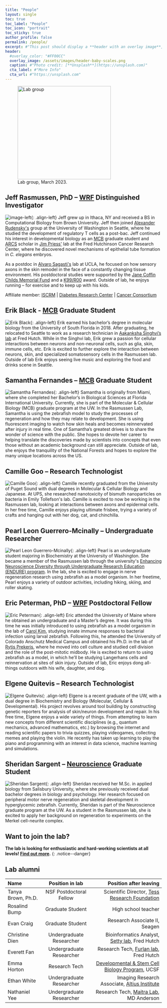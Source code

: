 ```yaml
---
title: "People"
layout: single
toc: true
toc_label: "People"
toc_icon: "portrait"
toc_sticky: true
author_profile: false
permalink: /people/
excerpt: #"This post should display a **header with an overlay image**, if the theme supports it."
header:
  #overlay_color: "#FF00CC"
  overlay_image: /assets/images/header-baby-scales.png
  caption: #"Photo credit: [**Unsplash**](https://unsplash.com)"
  cta_label: #"More Info"
  cta_url: #"https://unsplash.com"
---
```

<figure>
  <img src="{{site.url}}/assets/images/2023-ax-crew.jpg" class="align-center" width="300px" alt="Lab group"/>
  <figcaption>Lab group, March 2023.</figcaption>
</figure>

## Jeff Rasmussen, PhD – [WRF](http://www.wrfseattle.org/) Distinguished Investigator
![image-left](https://www.biology.washington.edu/sites/default/files/styles/portrait/public/JeffRas-Headshot-UWBiol.jpg){: .align-left} Jeff grew up in Ithaca, NY and received a BS in Computational Biology from Brown University. Jeff then joined [Alexander Rudensky's](https://www.mskcc.org/research-areas/labs/alexander-rudensky) group at the University of Washington in Seattle, where he studied the development of regulatory T cells as a post-bac. Jeff continued his interest in developmental biology as an [MCB](https://depts.washington.edu/mcb/) graduate student and [ARCS](http://www.seattlearcsfoundation.org/) scholar in [Jim Priess'](http://research.fhcrc.org/priess/en.html) lab at the Fred Hutchinson Cancer Research Center, where he discovered novel mechanisms of epithelial tube formation in *C. elegans* embryos.

As a postdoc in [Alvaro Sagasti's](https://www.mcdb.ucla.edu/Research/Sagasti/Sagasti_lab_home.html) lab at UCLA, he focused on how sensory axons in the skin remodel in the face of a constantly changing tissue environment. His postdoctoral studies were supported by the [Jane Coffin Childs Memorial Fund](http://www.jccfund.org/) and a [K99/R00](https://projectreporter.nih.gov/project_info_description.cfm?aid=9229568&icde=38773434) award. Outside of lab, he enjoys running – for exercise and to keep up with his kids.

Affiliate member: [ISCRM](https://iscrm.uw.edu/) \| [Diabetes Research Center](https://depts.washington.edu/diabetes/) \| [Cancer Consortium](https://www.cancerconsortium.org/en.html)

## Erik Black - [MCB](https://mcb-seattle.edu/) Graduate Student
![Erik Black](/assets/images/erik-black-web.png){: .align-left} Erik earned his bachelor’s degree in molecular biology from the University of South Florida in 2018. After graduating, he relocated to Seattle to work as a research technician in [Aakanksha Singhvi’s lab](https://research.fredhutch.org/singhvi/en.html) at Fred Hutch. While in the Singhvi lab, Erik grew a passion for cellular interactions between neurons and non-neuronal cells, such as glia, skin, immune cells, etc. Erik is excited to further explore the interaction between neurons, skin, and specialized somatosensory cells in the Rasmussen lab. Outside of lab Erik enjoys seeing live music and exploring the food and drinks scene in Seattle.

## Samantha Fernandes – [MCB](https://mcb-seattle.edu/) Graduate Student
![Samantha Fernandes](/assets/images/Samantha-Fernandes-pikeplace-web.jpg){: .align-left} Samantha is originally from Miami, where she completed her Bachelor’s in Biological Sciences at Florida International University. Currently, she is part of the Molecular & Cellular Biology (MCB) graduate program at the UW. In the Rasmussen Lab, Samantha is using the zebrafish model to study the processes of regeneration and how they may relate to development. She is using fluorescent imaging to watch how skin heals and becomes reinnervated after injury in real time. One of Samantha’s greatest drives is to share the wonder of science with the public. She hopes to devote her career to helping translate the discoveries made by scientists into concepts that even those without an academic background can still appreciate. Outside of lab, she enjoys the tranquility of the National Forests and hopes to explore the many unique locations across the US.

## Camille Goo – Research Technologist
![Camille Goo](/assets/images/Camille-web.jpg){: .align-left} Camille recently graduated from the University of Puget Sound with dual degrees in Molecular & Cellular Biology and Japanese. At UPS, she researched nanotoxicity of bismuth nanoparticles on bacteria in Emily Tollefson's lab. Camille is excited to now be working in the Rasmussen lab, looking at interactions between axons and epidermal cells. In her free time, Camille enjoys playing ultimate frisbee, trying a variety of crafts and hanging out with her dog, cat, and chinchilla.

## Pearl Leon Guerrero-Mcinally – Undergraduate Researcher
![Pearl Leon Guerrero-Mcinally](/assets/images/Pearl-web.jpg){: .align-left} Pearl is an undergraduate student majoring in Biochemistry at the University of Washington. She became a member of the Rasmussen lab through the university's [Enhancing Neuroscience Diversity through Undergraduate Research Education (ENDURE) program](http://depts.washington.edu/endure/). In the lab, she is excited to engage in nerve regeneration research using zebrafish as a model organism. In her freetime, Pearl enjoys a variety of outdoor activities, including hiking, skiing, and roller skating.

## Eric Peterman, PhD – [WRF](http://wrfseattle.org/fellows.php) Postdoctoral Fellow
![Eric Peterman](/assets/images/Eric-web.jpg){: .align-left} Eric attended the University of Maine where he obtained an undergraduate and a Master’s degree. It was during this time he was initially introduced to using zebrafish as a model organism in the lab of [Carol Kim](https://gsbse.umaine.edu/people/carol-kim/), studying innate immune responses to bacterial infection using larval zebrafish. Following this, he attended the University of Colorado Anschutz Medical Campus and obtained his Ph.D. in the lab of [Rytis Prekeris](https://www.prekerislab.com/), where he moved into cell culture and studied cell division and the role of the post-mitotic midbody. He is excited to return to using zebrafish as a model, in which he’ll be studying Langerhans cells and reinnervation at sites of skin injury. Outside of lab, Eric enjoys dong all-things outdoors with his wife, daughter, and dog.
<a href="https://twitter.com/errricpeterman"><i class="fab fa-fw fa-twitter-square" aria-hidden="true"></i></a>

## Elgene Quitevis – Research Technologist
![Elgene Quitevis](/assets/images/Elgene-web.jpg){: .align-left} Elgene is a recent graduate of the UW, with a dual degree in Biochemistry and Biology (Molecular, Cellular & Developmental). His project revolves around tool building by constructing genetic reporters for analysis of skin/neuron development and repair.  In his free time, Elgene enjoys a wide variety of things. From attempting to learn new concepts from different scientific disciplines (e.g., quantum mechanics, advanced mathematics, etc.) by browsing the internet and reading scientific papers to trivia quizzes, playing videogames, collecting memes and playing the violin. He recently has taken up learning to play the piano and programming with an interest in data science, machine learning and simulations.

## Sheridan Sargent – [Neuroscience](https://depts.washington.edu/neurogrd/) Graduate Student
![Sheridan Sargent](/assets/images/Sheridan-web.png){: .align-left} Sheridan received her M.Sc. in applied biology from Salisbury University, where she previously received dual bachelor degrees in biology and psychology. Her research focused on peripheral motor nerve regeneration and skeletal development in hyperglycemic zebrafish. Currently, Sheridan is part of the Neuroscience graduate program at the UW. As a student in the Rasmussen lab, she is excited to apply her background on regeneration to experiments on the Merkel cell-neurite complex.


## Want to join the lab?
**The lab is looking for enthusiastic and hard-working scientists at all levels! [Find out more](/join/).** 
{: .notice--danger}

## Lab alumni

| Name | Position in lab | Position after leaving |
|:--------|:-------:|--------:|
| Tanya Brown, Ph.D. <a href="https://twitter.com/TanyaLBrown_14"><i class="fab fa-fw fa-twitter-square" aria-hidden="true"></i></a>  | NSF Postdoctoral Fellow | Scientific Director, [Tess Research Foundation](https://www.tessresearch.org/)   |
| Rosalind Bump | Graduate Student | High school teacher |
| Evan Craig | Graduate Student | Research Associate II, Seagen |
| Christine Dien <a href="https://twitter.com/christine_dien"><i class="fab fa-fw fa-twitter-square" aria-hidden="true"></i></a> | Undergraduate Researcher | Bioinformatics Analyst, [Setty lab](https://research.fhcrc.org/setty/en.html), Fred Hutch |
| Everett Fan  | Undergraduate Researcher | Research Tech, [Furlan lab](https://furlan-lab.github.io/index.html), Fred Hutch  |
| Emma Horton | Research Tech | [Developmental & Stem Cell Biology Program](https://dscb.ucsf.edu/), UCSF |
| Ethan White   | Undergraduate Researcher |  Imaging Research Associate, [Altius Institute](http://www.altius.org/) |
| Nathaniel Yee   | Undergraduate Researcher |  Research Tech, [Maitra Lab](https://www.mdanderson.org/research/departments-labs-institutes/labs/maitra-laboratory.html), MD Anderson |
